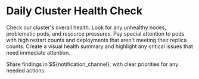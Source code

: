 # Daily Cluster Health Check

Check our cluster's overall health. Look for any unhealthy nodes, problematic pods, and resource pressures. Pay special attention to pods with high restart counts and deployments that aren't meeting their replica counts. Create a visual health summary and highlight any critical issues that need immediate attention.

Share findings in $${notification_channel}, with clear priorities for any needed actions.